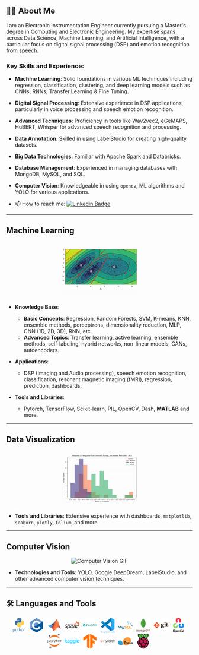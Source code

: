 ## :man_technologist: About Me

I am an Electronic Instrumentation Engineer currently pursuing a Master's degree in Computing and Electronic Engineering. My expertise spans across Data Science, Machine Learning, and Artificial Intelligence, with a particular focus on digital signal processing (DSP) and emotion recognition from speech.

### Key Skills and Experience:
- **Machine Learning**: Solid foundations in various ML techniques including regression, classification, clustering, and deep learning models such as CNNs, RNNs, Transfer Learning & Fine Tuning.
- **Digital Signal Processing**: Extensive experience in DSP applications, particularly in voice processing and speech emotion recognition.
- **Advanced Techniques**: Proficiency in tools like Wav2vec2, eGeMAPS, HuBERT, Whisper for advanced speech recognition and processing.
- **Data Annotation**: Skilled in using LabelStudio for creating high-quality datasets.
- **Big Data Technologies**: Familiar with Apache Spark and Databricks.
- **Database Management**: Experienced in managing databases with MongoDB, MySQL, and SQL.
- **Computer Vision**: Knowledgeable in using `opencv`, ML algorithms and YOLO for various applications.

- :mailbox: How to reach me: [![Linkedin Badge](https://img.shields.io/badge/linkedin-%230077B5.svg?style=for-the-badge&logo=linkedin&logoColor=white)](https://www.linkedin.com/in/alxmrs)

---
## Machine Learning
<div align="center">
  <img src="assets/ml.gif" alt="Machine Learning GIF" width="40%" />
</div>

- **Knowledge Base**:
  - **Basic Concepts**: Regression, Random Forests, SVM, K-means, KNN, ensemble methods, perceptrons, dimensionality reduction, MLP, CNN (1D, 2D, 3D), RNN, etc.
  - **Advanced Topics**: Transfer learning, active learning, ensemble methods, self-labeling, hybrid networks, non-linear models, GANs, autoencoders.

- **Applications**: 
  - DSP (Imaging and Audio processing), speech emotion recognition, classification, resonant magnetic imaging (fMRI), regression, prediction, dashboards.

- **Tools and Libraries**: 
  - Pytorch, TensorFlow, Scikit-learn, PIL, OpenCV, Dash, **MATLAB** and more.

---

## Data Visualization
<div align="center">
  <img src="assets/data_viz.gif" alt="Data Visualization GIF" width="40%" />
</div>

- **Tools and Libraries**: Extensive experience with dashboards, `matplotlib`, `seaborn`, `plotly`, `folium`, and more.

---

## Computer Vision
<div align="center">
  <img src="assets/vision.gif" alt="Computer Vision GIF" width="40%" />
</div>

- **Technologies and Tools**: YOLO, Google DeepDream, LabelStudio, and other advanced computer vision techniques.

---

## :hammer_and_wrench: Languages and Tools

<div align="center">
  <img src="https://github.com/devicons/devicon/blob/master/icons/python/python-original-wordmark.svg" title="Python" alt="Python" width="40" height="40"/>&nbsp;
  <img src="https://github.com/devicons/devicon/blob/master/icons/c/c-original.svg" title="C" alt="C" width="40" height="40"/>&nbsp;
  <img src="https://github.com/devicons/devicon/blob/master/icons/matlab/matlab-original.svg" title="Matlab" alt="Matlab" width="40" height="40"/>&nbsp;
  <img src="https://github.com/devicons/devicon/blob/master/icons/apachespark/apachespark-original-wordmark.svg" title="Apache Spark" alt="Apache Spark" width="40" height="40"/>&nbsp;
  <img src="https://github.com/devicons/devicon/blob/master/icons/fastapi/fastapi-original-wordmark.svg" title="FastAPI" alt="FastAPI" width="40" height="40"/>&nbsp;
  <img src="https://github.com/devicons/devicon/blob/master/icons/vscode/vscode-original-wordmark.svg" title="Visual Studio" alt="Visual Studio" width="40" height="40"/>&nbsp;
  <img src="https://github.com/devicons/devicon/blob/master/icons/mysql/mysql-original-wordmark.svg" title="MySQL" alt="MySQL" width="40" height="40"/>&nbsp;
  <img src="https://github.com/devicons/devicon/blob/master/icons/mongodb/mongodb-original-wordmark.svg" title="MongoDB" alt="MongoDB" width="40" height="40"/>&nbsp;
  <img src="https://github.com/devicons/devicon/blob/master/icons/git/git-original-wordmark.svg" title="Git" alt="Git" width="40" height="40"/>&nbsp;
  <img src="https://github.com/devicons/devicon/blob/master/icons/opencv/opencv-original-wordmark.svg" title="OpenCV" alt="OpenCV" width="40" height="40"/>&nbsp;
  <img src="https://github.com/devicons/devicon/blob/master/icons/jupyter/jupyter-original-wordmark.svg" title="Jupyter" alt="Jupyter" width="40" height="40"/>&nbsp;
  <img src="https://github.com/devicons/devicon/blob/master/icons/kaggle/kaggle-original-wordmark.svg" title="Kaggle" alt="Kaggle" width="40" height="40"/>&nbsp;
  <img src="https://github.com/devicons/devicon/blob/master/icons/tensorflow/tensorflow-original.svg" title="TensorFlow" alt="TensorFlow" width="40" height="40"/>&nbsp;
  <img src="https://github.com/devicons/devicon/blob/master/icons/pytorch/pytorch-original-wordmark.svg" title="PyTorch" alt="PyTorch" width="40" height="40"/>&nbsp;
  <img src="https://github.com/devicons/devicon/blob/master/icons/scikitlearn/scikitlearn-original.svg" title="ScikitLearn" alt="ScikitLearn" width="40" height="40"/>&nbsp;
  <img src="https://github.com/devicons/devicon/blob/master/icons/raspberrypi/raspberrypi-original.svg" title="Raspberry Pi" alt="Raspberry Pi" width="40" height="40"/>&nbsp;
  <img src="https://github.com/devicons/devicon/blob/master/icons/arduino/arduin
